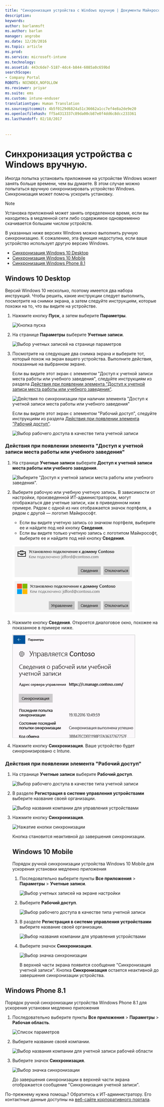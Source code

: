 ```yaml
---
title: "Синхронизация устройства с Windows вручную | Документы Майкрософт"
description: 
keywords: 
author: barlanmsft
ms.author: barlan
manager: angrobe
ms.date: 12/20/2016
ms.topic: article
ms.prod: 
ms.service: microsoft-intune
ms.technology: 
ms.assetid: 443c6de7-5187-4dc4-b844-6085a0c659bd
searchScope:
- Company Portal
ROBOTS: NOINDEX,NOFOLLOW
ms.reviewer: priyar
ms.suite: ems
ms.custom: intune-enduser
translationtype: Human Translation
ms.sourcegitcommit: 4b5f0129d6824a51c36662a1cc7ef4e8a2de9e20
ms.openlocfilehash: ff5a4313337c89da00cb87e0f4dd6c8dcc233361
ms.lasthandoff: 02/18/2017


---
```


# <a name="sync-your-windows-device-manually"></a>Синхронизация устройства с Windows вручную.

Иногда попытка установить приложение на устройстве Windows может занять больше времени, чем вы думаете. В этом случае можно попытаться вручную синхронизировать устройство Windows. Синхронизация может помочь ускорить установку.

> [!Note]
> Установка приложений может занять определенное время, если вы находитесь в медленной сети либо содержимое одновременно скачивается большим числом устройств.

В указанных ниже версиях Windows можно выполнить ручную синхронизацию. К сожалению, эта функция недоступна, если ваше устройство использует другую версию Windows.

* [Синхронизация Windows 10 Desktop](#windows-10-desktop)
* [Синхронизация Windows 10 Mobile](#windows-10-mobile)
* [Синхронизация Windows Phone 8.1](#windows-phone-81)

## <a name="windows-10-desktop"></a>Windows 10 Desktop
Версий Windows 10 несколько, поэтому имеется два набора инструкций. Чтобы решить, какие инструкции следует выполнить, посмотрите на снимки экрана, а затем следуйте инструкциям, которые похожи на то, что вы видите на устройстве.

1. Нажмите кнопку **Пуск**, а затем выберите **Параметры**.

    ![Кнопка пуска](./media/win10pc-sync-1-start-button.png)

2. На странице **Параметры** выберите **Учетные записи**.

    ![Выбор учетных записей на странице параметров](./media/win10pc-sync-2-settings-accounts.png)

3. Посмотрите на следующие два снимка экрана и выберите тот, который похож на экран вашего устройства. Выполните действия, показанные на выбранном экране.

    Если вы видите этот экран с элементом "Доступ к учетной записи места работы или учебного заведения", следуйте инструкциям из раздела [Действия при появлении элемента "Доступ к учетной записи места работы или учебного заведения"](#steps-to-follow-if-you-see-access-work-or-school).

    ![Действия по синхронизации при наличии элемента "Доступ к учетной записи места работы или учебного заведения"](./media/w10-enroll-rs1-connect-to-work-or-school.png)

    Если вы видите этот экран с элементом "Рабочий доступ", следуйте инструкциям из раздела [Действия при появлении элемента "Рабочий доступ"](#steps-to-follow-if-you-see-your-account).

    ![Выбор рабочего доступа в качестве типа учетной записи](./media/win10pc-sync-3-work-access.png)

### <a name="steps-to-follow-if-you-see-access-work-or-school"></a>Действия при появлении элемента "Доступ к учетной записи места работы или учебного заведения"

1. На странице **Учетные записи** выберите **Доступ к учетной записи места работы или учебного заведения**.

    ![Выберите "Доступ к учетной записи места работы или учебного заведения".](./media/w10-enroll-rs1-connect-to-work-or-school.png)

2. Выберите рабочую или учебную учетную запись. В зависимости от настройки, произведенной ИТ-администратором, могут отображаться две учетные записи, как в приведенном ниже примере. Рядом с одной из них отображается значок портфеля, а рядом с другой — логотип Майкрософт.

    - Если вы видите учетную запись со значком портфеля, выберите ее и найдите под ней кнопку **Сведения**.
    - Если вы видите только учетную запись с логотипом Майкрософт, выберите ее и найдите под ней кнопку **Сведения**.

    ![Выберите имя учетной записи рядом со значком портфеля или логотипом Майкрософт](./media/win10pc-rs1-sync-info-button.png)

3. Нажмите кнопку **Сведения**. Откроется диалоговое окно, похожее на показанное в примере ниже.

    ![Выберите имя учетной записи рядом со значком портфеля или логотипом Майкрософт](./media/win10pc-rs1-sync-button.png)

4. Нажмите кнопку **Синхронизация**. Ваше устройство будет синхронизировано с Intune.

### <a name="steps-to-follow-if-you-see-work-access"></a>Действия при появлении элемента "Рабочий доступ"

1. На странице **Учетные записи** выберите **Рабочий доступ**.

    ![Выбор рабочего доступа в качестве типа учетной записи](./media/win10pc-sync-3-work-access.png)

2. В разделе **Регистрация в системе управления устройствами** выберите название своей организации.

    ![Выбор названия компании для управления устройствами](./media/win10pc-sync-4-tap-com-name.png)

3. Нажмите кнопку **Синхронизация**.

    ![Нажатие кнопки синхронизации](./media/win10pc-sync-5-tap-sync.png)

   Кнопка становится неактивной до завершения синхронизации.

   ## <a name="windows-10-mobile"></a>Windows 10 Mobile
   Порядок ручной синхронизации устройства Windows 10 Mobile для ускорения установки медленно приложения

   1. Последовательно выберите пункты **Все приложения** > **Параметры** > **Учетные записи**.

       ![Выбор учетных записей на экране настройки](./media/win10m-sync-1-settings-accounts.png)

   2. Выберите **Рабочий доступ**.

       ![Выбор рабочего доступа в качестве типа учетной записи](./media/win10m-sync-2-work-access.png)

   3. В разделе **Регистрация в системе управления устройствами** выберите название своей организации.

       ![Выбор названия компании для управления устройствами](./media/win10m-sync-3-tap-comp-name.png)

   4. Выберите значок **Синхронизация**.

       ![Выбор значка синхронизации](./media/win10m-sync-4-tap-sync.png)

       В верхней части экрана появится сообщение "Синхронизация учетной записи". Кнопка **Синхронизация** остается неактивной до завершения синхронизации устройства.

## <a name="windows-phone-81"></a>Windows Phone 8.1
Порядок ручной синхронизации устройства Windows Phone 8.1 для ускорения установки медленно приложения

1. Последовательно выберите пункты **Все приложения** > **Параметры** > **Рабочая область**.

    ![Список параметров](./media/wp81-1-sync-settings-workplace.png)

2. Выберите название своей компании.

    ![Выбор названия компании для учетной записи рабочей области](./media/wp81-2-sync-tap-compname.png)

3. Выберите значок **Синхронизация**.

    ![Выбор значка синхронизации](./media/wp81-3-sync-tap-sync-button.png)

   До завершения синхронизации в верхней части экрана отображается сообщение "Синхронизация учетной записи".

По-прежнему нужна помощь? Обратитесь к ИТ-администратору. Его контактные данные доступны на [веб-сайте корпоративного портала](http://portal.manage.microsoft.com).

